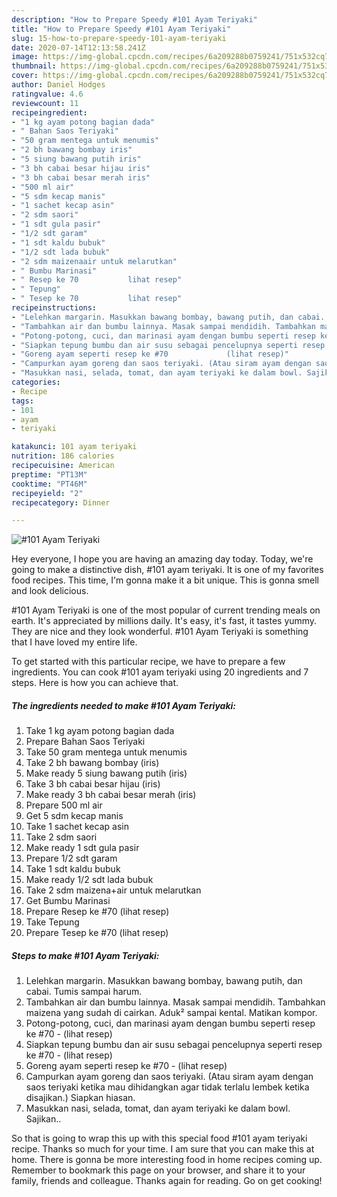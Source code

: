 ```yaml
---
description: "How to Prepare Speedy #101 Ayam Teriyaki"
title: "How to Prepare Speedy #101 Ayam Teriyaki"
slug: 15-how-to-prepare-speedy-101-ayam-teriyaki
date: 2020-07-14T12:13:58.241Z
image: https://img-global.cpcdn.com/recipes/6a209288b0759241/751x532cq70/101-ayam-teriyaki-foto-resep-utama.jpg
thumbnail: https://img-global.cpcdn.com/recipes/6a209288b0759241/751x532cq70/101-ayam-teriyaki-foto-resep-utama.jpg
cover: https://img-global.cpcdn.com/recipes/6a209288b0759241/751x532cq70/101-ayam-teriyaki-foto-resep-utama.jpg
author: Daniel Hodges
ratingvalue: 4.6
reviewcount: 11
recipeingredient:
- "1 kg ayam potong bagian dada"
- " Bahan Saos Teriyaki"
- "50 gram mentega untuk menumis"
- "2 bh bawang bombay iris"
- "5 siung bawang putih iris"
- "3 bh cabai besar hijau iris"
- "3 bh cabai besar merah iris"
- "500 ml air"
- "5 sdm kecap manis"
- "1 sachet kecap asin"
- "2 sdm saori"
- "1 sdt gula pasir"
- "1/2 sdt garam"
- "1 sdt kaldu bubuk"
- "1/2 sdt lada bubuk"
- "2 sdm maizenaair untuk melarutkan"
- " Bumbu Marinasi"
- " Resep ke 70           lihat resep"
- " Tepung"
- " Tesep ke 70           lihat resep"
recipeinstructions:
- "Lelehkan margarin. Masukkan bawang bombay, bawang putih, dan cabai. Tumis sampai harum."
- "Tambahkan air dan bumbu lainnya. Masak sampai mendidih. Tambahkan maizena yang sudah di cairkan. Aduk² sampai kental. Matikan kompor."
- "Potong-potong, cuci, dan marinasi ayam dengan bumbu seperti resep ke #70             (lihat resep)"
- "Siapkan tepung bumbu dan air susu sebagai pencelupnya seperti resep ke #70             (lihat resep)"
- "Goreng ayam seperti resep ke #70             (lihat resep)"
- "Campurkan ayam goreng dan saos teriyaki. (Atau siram ayam dengan saos teriyaki ketika mau dihidangkan agar tidak terlalu lembek ketika disajikan.) Siapkan hiasan."
- "Masukkan nasi, selada, tomat, dan ayam teriyaki ke dalam bowl. Sajikan.."
categories:
- Recipe
tags:
- 101
- ayam
- teriyaki

katakunci: 101 ayam teriyaki 
nutrition: 186 calories
recipecuisine: American
preptime: "PT13M"
cooktime: "PT46M"
recipeyield: "2"
recipecategory: Dinner

---
```



![#101 Ayam Teriyaki](https://img-global.cpcdn.com/recipes/6a209288b0759241/751x532cq70/101-ayam-teriyaki-foto-resep-utama.jpg)

Hey everyone, I hope you are having an amazing day today. Today, we're going to make a distinctive dish, #101 ayam teriyaki. It is one of my favorites food recipes. This time, I'm gonna make it a bit unique. This is gonna smell and look delicious.



#101 Ayam Teriyaki is one of the most popular of current trending meals on earth. It's appreciated by millions daily. It's easy, it's fast, it tastes yummy. They are nice and they look wonderful. #101 Ayam Teriyaki is something that I have loved my entire life.


To get started with this particular recipe, we have to prepare a few ingredients. You can cook #101 ayam teriyaki using 20 ingredients and 7 steps. Here is how you can achieve that.

<!--inarticleads1-->

##### The ingredients needed to make #101 Ayam Teriyaki:

1. Take 1 kg ayam potong bagian dada
1. Prepare  Bahan Saos Teriyaki
1. Take 50 gram mentega untuk menumis
1. Take 2 bh bawang bombay (iris)
1. Make ready 5 siung bawang putih (iris)
1. Take 3 bh cabai besar hijau (iris)
1. Make ready 3 bh cabai besar merah (iris)
1. Prepare 500 ml air
1. Get 5 sdm kecap manis
1. Take 1 sachet kecap asin
1. Take 2 sdm saori
1. Make ready 1 sdt gula pasir
1. Prepare 1/2 sdt garam
1. Take 1 sdt kaldu bubuk
1. Make ready 1/2 sdt lada bubuk
1. Take 2 sdm maizena+air untuk melarutkan
1. Get  Bumbu Marinasi
1. Prepare  Resep ke #70           (lihat resep)
1. Take  Tepung
1. Prepare  Tesep ke #70           (lihat resep)




<!--inarticleads2-->

##### Steps to make #101 Ayam Teriyaki:

1. Lelehkan margarin. Masukkan bawang bombay, bawang putih, dan cabai. Tumis sampai harum.
1. Tambahkan air dan bumbu lainnya. Masak sampai mendidih. Tambahkan maizena yang sudah di cairkan. Aduk² sampai kental. Matikan kompor.
1. Potong-potong, cuci, dan marinasi ayam dengan bumbu seperti resep ke #70 -             (lihat resep)
1. Siapkan tepung bumbu dan air susu sebagai pencelupnya seperti resep ke #70 -             (lihat resep)
1. Goreng ayam seperti resep ke #70 -             (lihat resep)
1. Campurkan ayam goreng dan saos teriyaki. (Atau siram ayam dengan saos teriyaki ketika mau dihidangkan agar tidak terlalu lembek ketika disajikan.) Siapkan hiasan.
1. Masukkan nasi, selada, tomat, dan ayam teriyaki ke dalam bowl. Sajikan..




So that is going to wrap this up with this special food #101 ayam teriyaki recipe. Thanks so much for your time. I am sure that you can make this at home. There is gonna be more interesting food in home recipes coming up. Remember to bookmark this page on your browser, and share it to your family, friends and colleague. Thanks again for reading. Go on get cooking!
